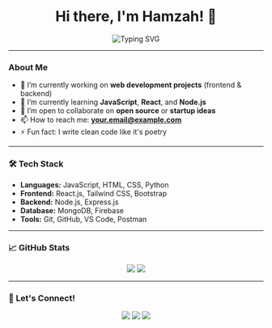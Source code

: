 <h1 align="center">Hi there, I'm Hamzah! 👋</h1>

<p align="center">
  <img src="https://readme-typing-svg.demolab.com?font=Fira+Code&duration=4000&pause=1000&center=true&width=435&lines=Fullstack+Web+Developer;Passionate+about+clean+code;Always+learning+new+tech" alt="Typing SVG" />
</p>

---

### About Me

- 🔭 I’m currently working on **web development projects** (frontend & backend)
- 🌱 I’m currently learning **JavaScript**, **React**, and **Node.js**
- 👯 I’m open to collaborate on **open source** or **startup ideas**
- 📫 How to reach me: **[your.email@example.com](mailto:your.email@example.com)**
- ⚡ Fun fact: I write clean code like it's poetry

---

### 🛠 Tech Stack

- **Languages:** JavaScript, HTML, CSS, Python
- **Frontend:** React.js, Tailwind CSS, Bootstrap
- **Backend:** Node.js, Express.js
- **Database:** MongoDB, Firebase
- **Tools:** Git, GitHub, VS Code, Postman

---

### 📈 GitHub Stats

<p align="center">
  <img src="https://github-readme-stats.vercel.app/api?username=hamzahcodes7&show_icons=true&theme=tokyonight" />
  <img src="https://github-readme-streak-stats.herokuapp.com/?user=hamzahcodes7&theme=tokyonight" />
</p>

---

### 🔗 Let's Connect!

<p align="center">
  <a href="https://www.linkedin.com/in/yourlinkedin" target="_blank"><img src="https://img.shields.io/badge/LinkedIn-blue?style=for-the-badge&logo=linkedin" /></a>
  <a href="mailto:your.email@example.com"><img src="https://img.shields.io/badge/Email-D14836?style=for-the-badge&logo=gmail&logoColor=white" /></a>
  <a href="https://your-portfolio.com"><img src="https://img.shields.io/badge/Portfolio-121212?style=for-the-badge&logo=firefox&logoColor=white" /></a>
</p>
